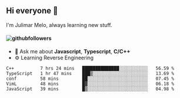 ## Hi everyone 👋

I'm Julimar Melo, always learning new stuff.

#### ![githubfollowers](https://img.shields.io/github/followers/thamelodev?logo=Github&style=social)

- 💬 Ask me about **Javascript**, **Typescript**, **C/C++**
-  ⚙️ Learning Reverse Engineering

<!--START_SECTION:waka-->
```text
C++          7 hrs 24 mins   ██████████████░░░░░░░░░░░   56.59 % 
TypeScript   1 hr 47 mins    ███▒░░░░░░░░░░░░░░░░░░░░░   13.69 % 
conf         58 mins         ██░░░░░░░░░░░░░░░░░░░░░░░   07.45 % 
VimL         48 mins         █▓░░░░░░░░░░░░░░░░░░░░░░░   06.18 % 
JavaScript   39 mins         █▒░░░░░░░░░░░░░░░░░░░░░░░   04.98 % 
```
<!--END_SECTION:waka-->
